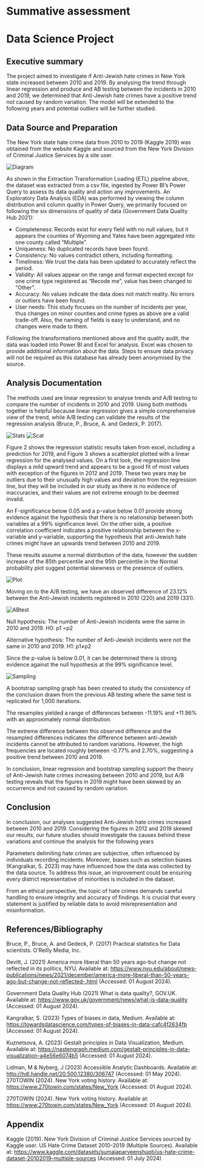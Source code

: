 # Summative assessment
# Data Science Project



## Executive summary
The project aimed to investigate if Anti-Jewish hate crimes in New York state increased between 2010 and 2019. By analysing the trend through linear regression and produce and AB testing between the incidents in 2010 and 2019, we determined that Anti-Jewish hate crimes have a positive trend not caused by random variation. The model will be extended to the following years and potential outliers will be further studied.

## Data Source and Preparation
The New York state hate crime data from 2010 to 2019 (Kaggle 2019) was obtained from the website Kaggle and sourced from the New York Division of Criminal Justice Services by a site user. 

![Diagram](assets/images/ETL-diagram.png)

As shown in the Extraction Transformation Loading (ETL) pipeline above, the dataset was extracted from a csv file, ingested by Power BI’s Power Query to assess its data quality and action any improvements.
An Exploratory Data Analysis (EDA) was performed by viewing the column distribution and column quality in Power Query, we primarily focused on following the six dimensions of quality of data (Government Data Quality Hub 2021):

-	Completeness: Records exist for every field with no null values, but it appears the counties of Wyoming and Yates have been aggregated into one county called “Multiple”.
-	Uniqueness: No duplicated records have been found.
-	Consistency: No values contradict others, including formatting.
-	Timeliness: We trust the data has been updated to accurately reflect the period.
-	Validity: All values appear on the range and format expected except for one crime type registered as “Recode me”, value has been changed to “Other”.
-	Accuracy: No values indicate the data does not match reality. No errors or outliers have been found.
-	User needs: This study focuses on the number of incidents per year, thus changes on minor counties and crime types as above are a valid trade-off. Also, the naming of fields is easy to understand, and no changes were made to them.
  
Following the transformations mentioned above and the quality audit, the data was loaded into Power BI and Excel for analysis. Excel was chosen to provide additional information about the data.
Steps to ensure data privacy will not be required as this database has already been anonymised by the source.


## Analysis Documentation
The methods used are linear regression to analyse trends and A/B testing to compare the number of incidents in 2010 and 2019. Using both methods together is helpful because linear regression gives a simple comprehensive view of the trend, while A/B testing can validate the results of the regression analysis (Bruce, P., Bruce, A. and Gedeck, P. 2017).

![Stats](assets/images/regression-stats.png)
![Scat](assets/images/Scatterplot-linear-regr.png)

Figure 2 shows the regression statistic results taken from excel, including a prediction for 2019, and Figure 3 shows a scatterplot plotted with a linear regression for the analysed values.
On a first look, the regression line displays a mild upward trend and appears to be a good fit of most values with exception of the figures in 2012 and 2019. These two years may be outliers due to their unusually high values and deviation from the regression line, but they will be included in our study as there is no evidence of inaccuracies, and their values are not extreme enough to be deemed invalid.

An F-significance below 0.05 and a p-value below 0.01 provide strong evidence against the hypothesis that there is no relationship between both variables at a 99% significance level.
On the other side, a positive correlation coefficient indicates a positive relationship between the x-variable and y-variable, supporting the hypothesis that anti-Jewish hate crimes might have an upwards trend between 2010 and 2019.

These results assume a normal distribution of the data, however the sudden increase of the 85th percentile and the 95th percentile in the Normal probability plot suggest potential skewness or the presence of outliers.

![Plot](assets/images/Normal-probability-plot.png)

Moving on to the A/B testing, we have an observed difference of 23.12% between the Anti-Jewish incidents registered in 2010 (220) and 2019 (331).

![ABtest](assets/images/AB-test.png)

Null hypothesis: The number of Anti-Jewish incidents were the same in 2010 and 2019. H0: p1 =p2

Alternative hypothesis: The number of Anti-Jewish incidents were not the same in 2010 and 2019. H1: p1≠p2

Since the p-value is below 0.01, it can be determined there is strong evidence against the null hypothesis at the 99% significance level.

![Sampling](assets/images/Bootstrap-sampling-distribution.png)

A bootstrap sampling graph has been created to study the consistency of the conclusion drawn from the previous AB testing where the same test is replicated for 1,000 iterations.

The resamples yielded a range of differences between -11.19% and +11.96% with an approximately normal distribution.

The extreme difference between this observed difference and the resampled differences indicates the difference between anti-Jewish incidents cannot be attributed to random variations. However, the high frequencies are located roughly between -0.77% and 2.70%, suggesting a positive trend between 2010 and 2019.

In conclusion, linear regression and bootstrap sampling support the theory of Anti-Jewish hate crimes increasing between 2010 and 2019, but A/B testing reveals that the figures in 2019 might have been skewed by an occurrence and not caused by random variation.

## Conclusion
In conclusion, our analyses suggested Anti-Jewish hate crimes increased between 2010 and 2019. Considering the figures in 2012 and 2019 skewed our results, our future studies should investigate the causes behind these variations and continue the analysis for the following years

Parameters delimiting hate crimes are subjective, often influenced by individuals recording incidents. Moreover, biases such as selection biases (Kangralkar, S. 2023) may have influenced how the data was collected by the data source. To address this issue, an improvement could be ensuring every district representative of minorities is included in the dataset.

From an ethical perspective, the topic of hate crimes demands careful handling to ensure integrity and accuracy of findings. It is crucial that every statement is justified by reliable data to avoid misrepresentation and misinformation.

## References/Bibliography
Bruce, P., Bruce, A. and Gedeck, P. (2017) Practical statistics for Data scientists. O’Reilly Media, Inc.

Devitt, J. (2021) America more liberal than 50 years ago-but change not reflected in its politics, NYU. Available at: https://www.nyu.edu/about/news-publications/news/2021/december/america-more-liberal-than-50-years-ago-but-change-not-reflected-.html (Accessed: 01 August 2024).

Government Data Quality Hub (2021) What is data quality?, GOV.UK. Available at: https://www.gov.uk/government/news/what-is-data-quality (Accessed: 01 August 2024).

Kangralkar, S. (2023) Types of biases in data, Medium. Available at: https://towardsdatascience.com/types-of-biases-in-data-cafc4f2634fb (Accessed: 01 August 2024).

Kuznetsova, A. (2023) Gestalt principles in Data Visualization, Medium. Available at: https://nastengraph.medium.com/gestalt-principles-in-data-visualization-a4e56e6074b5 (Accessed: 01 August 2024).

Lidman, M & Nyberg, J (2023) Accessible Analytic Dashboards. Available at: http://hdl.handle.net/20.500.12380/306747 (Accessed: 01 May 2024).
270TOWIN (2024). New York voting history. Available at: https://www.270towin.com/states/New_York (Accessed: 01 August 2024).

270TOWIN (2024). New York voting history. Available at: https://www.270towin.com/states/New_York (Accessed: 01 August 2024).

## Appendix
Kaggle (2019). New York Division of Criminal Justice Services sourced by Kaggle user. US Hate Crime Dataset 2010-2019 (Multiple Sources). Available at: https://www.kaggle.com/datasets/sumaiaparveenshupti/us-hate-crime-dataset-20102019-multiple-sources (Accessed: 01 July 2024)

